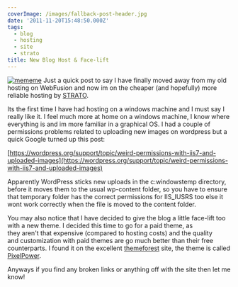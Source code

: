 ```yaml
---
coverImage: /images/fallback-post-header.jpg
date: '2011-11-20T15:48:50.000Z'
tags:
  - blog
  - hosting
  - site
  - strato
title: New Blog Host & Face-lift
---
```


[![](/wp-content/uploads/2011/11/mememe.jpg "mememe")](/wp-content/uploads/2011/11/mememe.jpg)
Just a quick post to say I have finally moved away from my old hosting on WebFusion and now im on the cheaper (and hopefully) more reliable hosting by [STRATO](https://www.strato-hosting.co.uk/).

<!-- more -->

Its the first time I have had hosting on a windows machine and I must say I really like it. I feel much more at home on a windows machine, I know where everything is and im more familiar in a graphical OS. I had a couple of permissions problems related to uploading new images on wordpress but a quick Google turned up this post:

[https://wordpress.org/support/topic/weird-permissions-with-iis7-and-uploaded-images](https://wordpress.org/support/topic/weird-permissions-with-iis7-and-uploaded-images)

Apparently WordPress sticks new uploads in the c:windowstemp directory, before it moves them to the usual wp-content folder, so you have to ensure that temporary folder has the correct permissions for IIS_IUSRS too else it wont work correctly when the file is moved to the content folder.

You may also notice that I have decided to give the blog a little face-lift too with a new theme. I decided this time to go for a paid theme, as they aren't that expensive (compared to hosting costs) and the quality and customization with paid themes are go much better than their free counterparts. I found it on the excellent [themeforest](https://themeforest.net/) site, the theme is called [PixelPower](https://themeforest.net/item/pixelpower-responsive-html5css3-wordpress-theme/705136).

Anyways if you find any broken links or anything off with the site then let me know!
